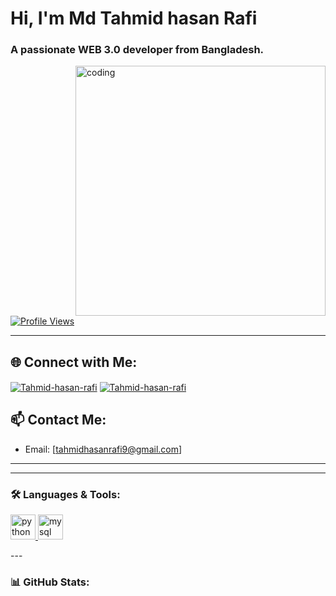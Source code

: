 
# Hi, I'm Md Tahmid hasan Rafi
### A passionate WEB 3.0 developer from Bangladesh. 

<img align="right" alt="coding" width="400" src="https://www.facebook.com/photo/?fbid=867546041494812&set=a.308969240685831">

[![Profile Views](https://komarev.com/ghpvc/?username=TahmidHasanRafi&label=Profile%20views&color=0e75b6&style=flat)](https://github.com/TahmidHasanRafi)


---

## 🌐 Connect with Me:
<p align="left">
  <a href="https://www.linkedin.com/in/tahmidhasanrafi/" target="blank"><img align="center" src="https://img.shields.io/badge/LinkedIn-%230077B5?style=for-the-badge&logo=linkedin&logoColor=white" alt="Tahmid-hasan-rafi" /></a>
  <a href="https://www.instagram.com/th__rafi_____/?next=%2Faccounts%2Fsignup%2F" target="blank"><img align="center" src="https://img.shields.io/badge/Instagram-%23E4405F?style=for-the-badge&logo=instagram&logoColor=white" alt=" Tahmid-hasan-rafi " /></a>
</p>

## 📫 Contact Me:
- Email: [tahmidhasanrafi9@gmail.com]
---

---
### 🛠️ Languages & Tools: 
   <a href="https://www.python.org" target="_blank" rel="noreferrer"> <img src="https://cdn.jsdelivr.net/gh/devicons/devicon/icons/python/python-original.svg" alt="python" width="40" height="40"/> </a> 
  <a href="https://www.mysql.com/" target="_blank" rel="noreferrer"> <img src="https://cdn.jsdelivr.net/gh/devicons/devicon/icons/mysql/mysql-original.svg" alt="mysql" width="40" height="40"/> </a>
 
</p>
---

### 📊 GitHub Stats:

